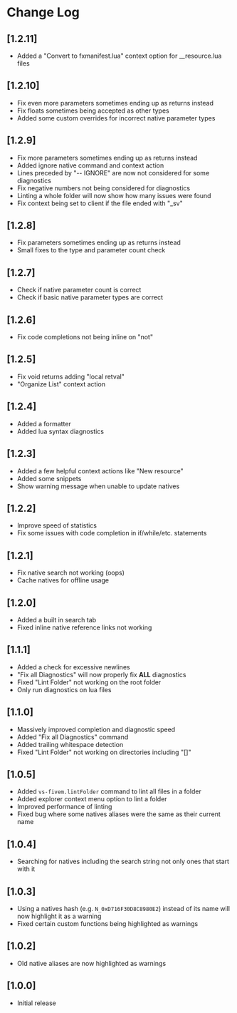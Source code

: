 # Change Log

## [1.2.11]
- Added a "Convert to fxmanifest.lua" context option for __resource.lua files

## [1.2.10]
- Fix even more parameters sometimes ending up as returns instead
- Fix floats sometimes being accepted as other types
- Added some custom overrides for incorrect native parameter types

## [1.2.9]
- Fix more parameters sometimes ending up as returns instead
- Added ignore native command and context action
- Lines preceded by "-- IGNORE" are now not considered for some diagnostics
- Fix negative numbers not being considered for diagnostics
- Linting a whole folder will now show how many issues were found
- Fix context being set to client if the file ended with "_sv"

## [1.2.8]
- Fix parameters sometimes ending up as returns instead
- Small fixes to the type and parameter count check

## [1.2.7]
- Check if native parameter count is correct
- Check if basic native parameter types are correct

## [1.2.6]
- Fix code completions not being inline on "not"

## [1.2.5]
- Fix void returns adding "local retval"
- "Organize List" context action

## [1.2.4]
- Added a formatter
- Added lua syntax diagnostics

## [1.2.3]
- Added a few helpful context actions like "New resource"
- Added some snippets
- Show warning message when unable to update natives

## [1.2.2]
- Improve speed of statistics
- Fix some issues with code completion in if/while/etc. statements

## [1.2.1]
- Fix native search not working (oops)
- Cache natives for offline usage

## [1.2.0]
- Added a built in search tab
- Fixed inline native reference links not working

## [1.1.1]
- Added a check for excessive newlines
- "Fix all Diagnostics" will now properly fix **ALL** diagnostics
- Fixed "Lint Folder" not working on the root folder
- Only run diagnostics on lua files

## [1.1.0]
- Massively improved completion and diagnostic speed
- Added "Fix all Diagnostics" command
- Added trailing whitespace detection
- Fixed "Lint Folder" not working on directories including "[]"

## [1.0.5]
- Added `vs-fivem.lintFolder` command to lint all files in a folder
- Added explorer context menu option to lint a folder
- Improved performance of linting
- Fixed bug where some natives aliases were the same as their current name

## [1.0.4]
- Searching for natives including the search string not only ones that start with it

## [1.0.3]
- Using a natives hash (e.g. `N_0xD716F30D8C8980E2`) instead of its name will now highlight it as a warning
- Fixed certain custom functions being highlighted as warnings

## [1.0.2]
- Old native aliases are now highlighted as warnings

## [1.0.0]

- Initial release
